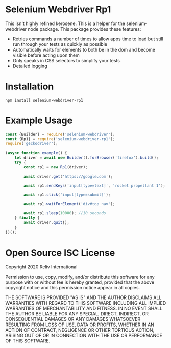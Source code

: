 # Selenium Webdriver Rp1

This isn't highly refined kerosene. This is a helper for the selenium-webdriver 
node package. This package provides these features:
- Retries commands a number of times to allow apps time to load but still run through your tests as quickly as possible
- Automatically waits for elements to both be in the dom and become visible before acting upon them
- Only speaks in CSS selectors to simplify your tests
- Detailed logging

# Installation
```bash
npm install selenium-webdriver-rp1
```

# Example Usage
```javascript
const {Builder} = require('selenium-webdriver');
const {Rp1} = require('selenium-webdriver-rp1');
require('geckodriver');

(async function example() {
    let driver = await new Builder().forBrowser('firefox').build();
    try {
        const rp1 = new Rp1(driver);

        await driver.get('https://google.com');

        await rp1.sendKeys('input[type=text]', 'rocket propellant 1');

        await rp1.click('input[type=submit]');

        await rp1.waitForElement('div#top_nav');

        await rp1.sleep(10000); //10 seconds
    } finally {
        await driver.quit();
    }
})();

```

# Open Source ISC License
Copyright 2020 Reliv International

Permission to use, copy, modify, and/or distribute this software for any 
purpose with or without fee is hereby granted, provided that the above 
copyright notice and this permission notice appear in all copies.

THE SOFTWARE IS PROVIDED "AS IS" AND THE AUTHOR DISCLAIMS ALL WARRANTIES 
WITH REGARD TO THIS SOFTWARE INCLUDING ALL IMPLIED WARRANTIES OF 
MERCHANTABILITY AND FITNESS. IN NO EVENT SHALL THE AUTHOR BE LIABLE FOR 
ANY SPECIAL, DIRECT, INDIRECT, OR CONSEQUENTIAL DAMAGES OR ANY DAMAGES 
WHATSOEVER RESULTING FROM LOSS OF USE, DATA OR PROFITS, WHETHER IN AN 
ACTION OF CONTRACT, NEGLIGENCE OR OTHER TORTIOUS ACTION, ARISING OUT OF 
OR IN CONNECTION WITH THE USE OR PERFORMANCE OF THIS SOFTWARE.
